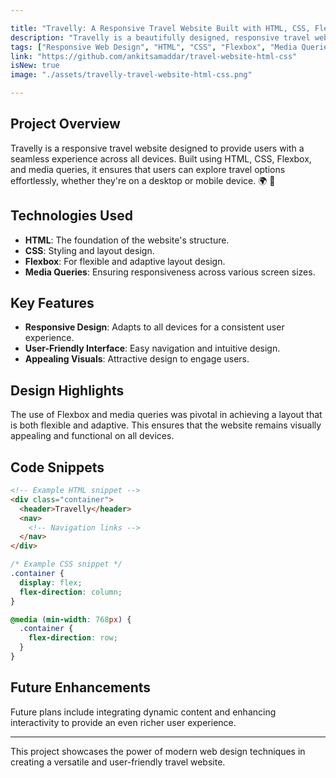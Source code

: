 ```yaml
---

title: "Travelly: A Responsive Travel Website Built with HTML, CSS, Flexbox, and Media Queries"
description: "Travelly is a beautifully designed, responsive travel website crafted using HTML, CSS, Flexbox, and media queries. Ensuring seamless mobile responsiveness, it offers an exceptional user experience across various devices, making it the perfect platform for exploring global travel options. 🌍 📱"
tags: ["Responsive Web Design", "HTML", "CSS", "Flexbox", "Media Queries", "Travel Website", "Mobile Responsiveness", "Web Development"]
link: "https://github.com/ankitsamaddar/travel-website-html-css"
isNew: true
image: "./assets/travelly-travel-website-html-css.png"

---
```


## Project Overview
Travelly is a responsive travel website designed to provide users with a seamless experience across all devices. Built using HTML, CSS, Flexbox, and media queries, it ensures that users can explore travel options effortlessly, whether they're on a desktop or mobile device. 🌍 📱

## Technologies Used
- **HTML**: The foundation of the website's structure.
- **CSS**: Styling and layout design.
- **Flexbox**: For flexible and adaptive layout design.
- **Media Queries**: Ensuring responsiveness across various screen sizes.

## Key Features
- **Responsive Design**: Adapts to all devices for a consistent user experience.
- **User-Friendly Interface**: Easy navigation and intuitive design.
- **Appealing Visuals**: Attractive design to engage users.

## Design Highlights
The use of Flexbox and media queries was pivotal in achieving a layout that is both flexible and adaptive. This ensures that the website remains visually appealing and functional on all devices.

## Code Snippets
```html
<!-- Example HTML snippet -->
<div class="container">
  <header>Travelly</header>
  <nav>
    <!-- Navigation links -->
  </nav>
</div>
```

```css
/* Example CSS snippet */
.container {
  display: flex;
  flex-direction: column;
}

@media (min-width: 768px) {
  .container {
    flex-direction: row;
  }
}
```

## Future Enhancements
Future plans include integrating dynamic content and enhancing interactivity to provide an even richer user experience.

---

This project showcases the power of modern web design techniques in creating a versatile and user-friendly travel website.